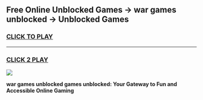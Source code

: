 
## Free Online Unblocked Games → war games unblocked → Unblocked Games
<h3>
<a href="https://premium.freeplayer.one?title=war_games_unblocked&ref=21F">CLICK TO PLAY</a></h3>
<hr>

<h3>
<a href="https://premium.freeplayer.one?title=war_games_unblocked&ref=21F">CLICK 2 PLAY</a>
  
</h3>

<a href="https://premium.freeplayer.one?title=war_games_unblocked&ref=21F/"><img src="https://clearcache.store/games.png"></a>


**war games unblocked games unblocked: Your Gateway to Fun and Accessible Online Gaming**
